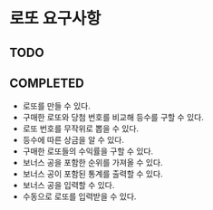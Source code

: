 # 로또 요구사항
## TODO

## COMPLETED
 - 로또를 만들 수 있다.
 - 구매한 로또와 당첨 번호를 비교해 등수를 구할 수 있다.
 - 로또 번호를 무작위로 뽑을 수 있다.
 - 등수에 따른 상금을 알 수 있다. 
 - 구매한 로또들의 수익률을 구할 수 있다.
 - 보너스 공을 포함한 순위를 가져올 수 있다.
 - 보너스 공이 포함된 통계를 출력할 수 있다.
 - 보너스 공을 입력할 수 있다.
 - 수동으로 로또를 입력받을 수 있다.
